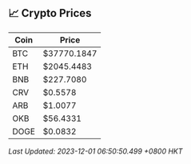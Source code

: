 ## 📈 Crypto Prices

| Coin | Price |
| ---- | ----- |
| BTC | $37770.1847 |
| ETH | $2045.4483 |
| BNB | $227.7080 |
| CRV | $0.5578 |
| ARB | $1.0077 |
| OKB | $56.4331 |
| DOGE | $0.0832 |

_Last Updated: 2023-12-01 06:50:50.499 +0800 HKT_